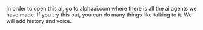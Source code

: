 In order to open this ai, go to alphaai.com where there is all the ai agents we have made. If you try this out, you can do many things like talking to it. We will add history and voice.
